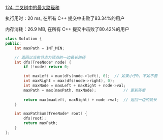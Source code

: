 [124. 二叉树中的最大路径和](https://leetcode-cn.com/problems/binary-tree-maximum-path-sum/)

执行用时：20 ms, 在所有 C++ 提交中击败了83.34%的用户

内存消耗：26.9 MB, 在所有 C++ 提交中击败了80.42%的用户

```c++
class Solution {
public:
    int maxPath = INT_MIN;

    // 返回以当前节点为顶点的一边最长路径
    int dfs(TreeNode* node) {
        if (!node) return 0;

        int maxLeft = max(dfs(node->left), 0);  // 如果小于0，不如不要
        int maxRight = max(dfs(node->right), 0);
        int maxNode = maxLeft + maxRight + node->val;
        maxPath = max(maxPath, maxNode);            // 更新答案
        
        return max(maxLeft, maxRight) + node->val;  // 返回一边的最长
    }

    int maxPathSum(TreeNode* root) {
        dfs(root);
        return maxPath;
    }
};
```

